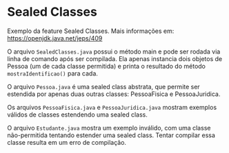 # Sealed Classes

Exemplo da feature Sealed Classes. Mais informações em: https://openjdk.java.net/jeps/409

O arquivo `SealedClasses.java` possui o método main e pode ser rodada via linha de comando após ser compilada. Ela apenas instancia dois objetos de Pessoa (um de cada classe permitida) e printa o resultado do método `mostraIdentificao()` para cada.

O arquivo `Pessoa.java` é uma sealed class abstrata, que permite ser estendida por apenas duas outras classes: PessoaFisica e PessoaJuridica.

Os arquivos `PessoaFisica.java` e `PessoaJuridica.java` mostram exemplos válidos de classes estendendo uma sealed class.

O arquivo `Estudante.java` mostra um exemplo inválido, com uma classe não-permitida tentando estender uma sealed class. Tentar compilar essa classe resulta em um erro de compilação.
